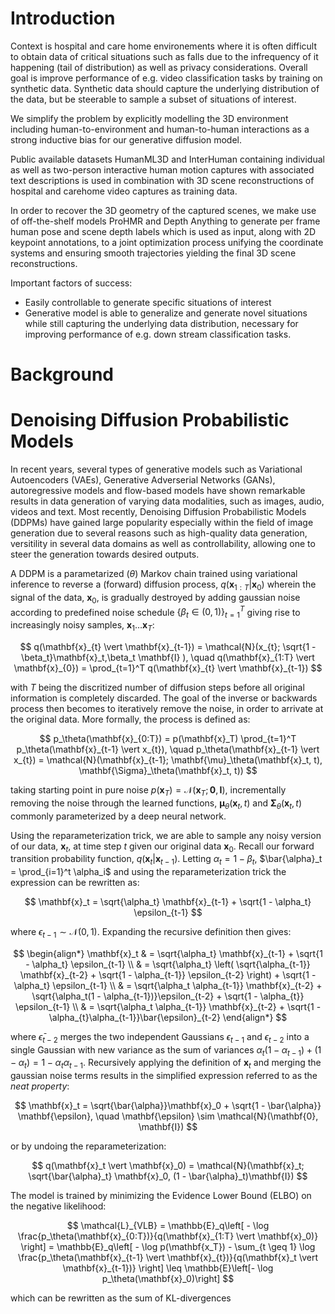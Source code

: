 # Introduction

Context is hospital and care home environements where it is often difficult to obtain data of critical situations such as falls due to the infrequency of it happening (tail of distribution) as well as privacy considerations.
Overall goal is improve performance of e.g. video classification tasks by training on synthetic data.
Synthetic data should capture the underlying distribution of the data, but be steerable to sample a subset of situations of interest.

We simplify the problem by explicitly modelling the 3D environment including human-to-environment and human-to-human interactions as a strong inductive bias for our generative diffusion model.

Public available datasets HumanML3D and InterHuman containing individual as well as two-person interactive human motion captures with associated text descriptions is used in combination with 3D scene reconstructions of hospital and carehome video captures as training data.

In order to recover the 3D geometry of the captured scenes, we make use of off-the-shelf models ProHMR and Depth Anything to generate per frame human pose and scene depth labels which is used as input, along with 2D keypoint annotations, to a joint optimization process unifying the coordinate systems and ensuring smooth trajectories yielding the final 3D scene reconstructions.

Important factors of success:

- Easily controllable to generate specific situations of interest
- Generative model is able to generalize and generate novel situations while still capturing the underlying data distribution, necessary for improving performance of e.g. down stream classification tasks.

# Background

# Denoising Diffusion Probabilistic Models

In recent years, several types of generative models such as Variational Autoencoders (VAEs), Generative Adverserial Networks (GANs), autoregressive models and flow-based models have shown remarkable results in data generation of varying data modalities, such as images, audio, videos and text. Most recently, Denoising Diffusion Probabilistic Models (DDPMs) have gained large popularity especially within the field of image generation due to several reasons such as high-quality data generation, versitility in several data domains as well as controllability, allowing one to steer the generation towards desired outputs.

A DDPM is a parametarized ($\theta$) Markov chain trained using variational inference to reverse a (forward) diffusion process, $q(\mathbf{x}_{1:T} \vert \mathbf{x}_0)$ wherein the signal of the data, $\mathbf{x}_0$, is gradually destroyed by adding gaussian noise according to predefined noise schedule $\{\beta_t  \in (0,1) \}_{t=1}^T$ giving rise to increasingly noisy samples, $\mathbf{x}_1 \ldots \mathbf{x}_T$:

$$
    q(\mathbf{x}_{t} \vert \mathbf{x}_{t-1}) = \mathcal{N}(x_{t}; \sqrt{1 - \beta_t}\mathbf{x}_t,\beta_t \mathbf{I} ), \quad  q(\mathbf{x}_{1:T} \vert \mathbf{x}_{0}) = \prod_{t=1}^T q(\mathbf{x}_{t} \vert \mathbf{x}_{t-1})
$$

with $T$ being the discritized number of diffusion steps before all original information is completely discarded. The goal of the inverse or backwards process then becomes to iteratively remove the noise, in order to arrivate at the original data. More formally, the process is defined as:

$$
    p_\theta(\mathbf{x}_{0:T}) = p(\mathbf{x}_T) \prod_{t=1}^T p_\theta(\mathbf{x}_{t-1} \vert x_{t}), \quad p_\theta(\mathbf{x}_{t-1} \vert x_{t}) = \mathcal{N}(\mathbf{x}_{t-1}; \mathbf{\mu}_\theta(\mathbf{x}_t, t), \mathbf{\Sigma}_\theta(\mathbf{x}_t, t))
$$

taking starting point in pure noise $p(\mathbf{x}_T) = \mathcal{N}(\mathbf{x}_T; \mathbf{0}, \mathbf{I})$, incrementally removing the noise through the learned functions, $\mathbf{\mu}_\theta(\mathbf{x}_t, t)$ and $\mathbf{\Sigma}_\theta(\mathbf{x}_t, t)$ commonly parameterized by a deep neural network.

Using the reparameterization trick, we are able to sample any noisy version of our data, $\mathbf{x}_t$, at time step $t$ given our original data $\mathbf{x}_0$. Recall our forward transition probability function, $q(\mathbf{x}_t \vert \mathbf{x}_{t-1})$. Letting $\alpha_t = 1 - \beta_t$, $\bar{\alpha}_t = \prod_{i=1}^t \alpha_i$ and using the reparameterization trick the expression can be rewritten as:

$$
    \mathbf{x}_t = \sqrt{\alpha_t} \mathbf{x}_{t-1} + \sqrt{1 - \alpha_t} \epsilon_{t-1}
$$

where $\epsilon_{t-1} \sim \mathcal{N}(0,1)$. Expanding the recursive definition then gives:

$$
\begin{align*}
    \mathbf{x}_t    & = \sqrt{\alpha_t} \mathbf{x}_{t-1} + \sqrt{1 - \alpha_t} \epsilon_{t-1} \\
                    & = \sqrt{\alpha_t} \left(
    \sqrt{\alpha_{t-1}} \mathbf{x}_{t-2} + \sqrt{1 - \alpha_{t-1}} \epsilon_{t-2}
    \right) + \sqrt{1 - \alpha_t} \epsilon_{t-1} \\
                    & = \sqrt{\alpha_t \alpha_{t-1}} \mathbf{x}_{t-2} + \sqrt{\alpha_t(1 - \alpha_{t-1})}\epsilon_{t-2} + \sqrt{1 - \alpha_{t}} \epsilon_{t-1} \\
                    & = \sqrt{\alpha_t \alpha_{t-1}} \mathbf{x}_{t-2} + \sqrt{1 - \alpha_{t}\alpha_{t-1}}\bar{\epsilon}_{t-2}
\end{align*}
$$

where $\bar{\epsilon}_{t-2}$ merges the two independent Gaussians $\epsilon_{t-1}$ and $\epsilon_{t-2}$ into a single Gaussian with new variance as the sum of variances $\alpha_t (1 - \alpha_{t-1}) + (1 - \alpha_{t}) = 1 - \alpha_t \alpha_{t-1}$. Recursively applying the definition of $\mathbf{x}_t$ and merging the gaussian noise terms results in the simplified expression referred to as the _neat property_:

$$
    \mathbf{x}_t = \sqrt{\bar{\alpha}}\mathbf{x}_0 + \sqrt{1 - \bar{\alpha}} \mathbf{\epsilon}, \quad \mathbf{\epsilon} \sim \mathcal{N}(\mathbf{0}, \mathbf{I})
$$

or by undoing the reparameterization:

$$
    q(\mathbf{x}_t \vert \mathbf{x}_0) = \mathcal{N}(\mathbf{x}_t; \sqrt{\bar{\alpha}_t} \mathbf{x}_0, (1 - \bar{\alpha}_t)\mathbf{I})
$$

The model is trained by minimizing the Evidence Lower Bound (ELBO) on the negative likelihood:

$$
    \mathcal{L}_{VLB}
        = \mathbb{E}_q\left[
            - \log \frac{p_\theta(\mathbf{x}_{0:T})}{q(\mathbf{x}_{1:T} \vert \mathbf{x}_0)}
        \right]
        = \mathbb{E}_q\left[
            - \log p(\mathbf{x_T}) - \sum_{t \geq 1} \log \frac{p_\theta(\mathbf{x}_{t-1} \vert \mathbf{x}_{t})}{q(\mathbf{x}_t \vert \mathbf{x}_{t-1})}
        \right]
        \leq \mathbb{E}\left[- \log p_\theta(\mathbf{x}_0)\right]
$$

which can be rewritten as the sum of KL-divergences

<!--

    Writ stuff here
!>

The denoising network is trained variational inference, by minimizing the _simple objective_, $\mathcal{L}_\text{simple} = \Vert \mathbf{\epsilon}_t - \mathbf{\epsilon}_\theta(\sqrt{\bar{\alpha}} \mathbf{x}_0 + \sqrt{1 - \bar{\alpha}} \mathbf{\epsilon}_t, t ) \Vert^2$.

approximation of the variational inference in order to maximize the Evidence Lower Bound (ELBO), shown emperically to achieve good results.

## Forward process

# SMPL model

#
$$
